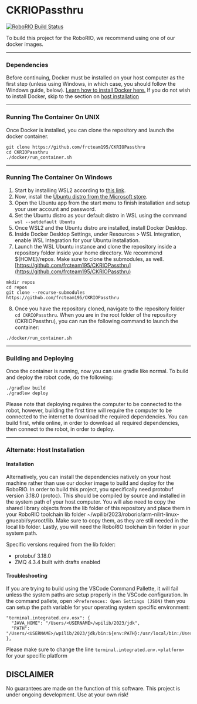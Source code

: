 # CKRIOPassthru

[![RoboRIO Build Status](https://github.com/frcteam195/CKRIOPassthru/actions/workflows/main.yml/badge.svg)](https://github.com/frcteam195/CKRIOPassthru/actions/workflows/main.yml)

To build this project for the RoboRIO, we recommend using one of our docker images.

---

### Dependencies
Before continuing, Docker must be installed on your host computer as the first step (unless using Windows, in which case, you should follow the Windows guide, below). [Learn how to install Docker here.](https://docs.docker.com/engine/install/) If you do not wish to install Docker, skip to the section on [host installation](#alternate)

---

### Running The Container On UNIX
Once Docker is installed, you can clone the repository and launch the docker container.

```
git clone https://github.com/frcteam195/CKRIOPassthru
cd CKRIOPassthru
./docker/run_container.sh
```

---

### Running The Container On Windows
1. Start by installing WSL2 according to [this link](https://docs.microsoft.com/en-us/windows/wsl/install).
2. Now, install the [Ubuntu distro from the Microsoft store](https://www.microsoft.com/en-us/p/ubuntu/9nblggh4msv6?activetab=pivot:overviewtab).
3. Open the Ubuntu app from the start menu to finish installation and setup your user account and password.
4. Set the Ubuntu distro as your default distro in WSL using the command `wsl --setdefault Ubuntu`
5. Once WSL2 and the Ubuntu distro are installed, install Docker Desktop.
6. Inside Docker Desktop Settings, under Resources > WSL Integration, enable WSL Integration for your Ubuntu installation.
7. Launch the WSL Ubuntu instance and clone the repository inside a repository folder inside your home directory. We recommend ${HOME}/repos. Make sure to clone the submodules, as well. [https://github.com/frcteam195/CKRIOPassthru](https://github.com/frcteam195/CKRIOPassthru)
```
mkdir repos
cd repos
git clone --recurse-submodules https://github.com/frcteam195/CKRIOPassthru
```
8. Once you have the repository cloned, navigate to the repository folder `cd CKRIOPassthru`. When you are in the root folder of the repository (CKRIOPassthru), you can run the following command to launch the container:
```
./docker/run_container.sh
```

---

### Building and Deploying

Once the container is running, now you can use gradle like normal. To build and deploy the robot code, do the following:

```
./gradlew build
./gradlew deploy
```

Please note that deploying requires the computer to be connected to the robot, however, building the first time will require the computer to be connected to the internet to download the required dependencies. You can build first, while online, in order to download all required dependencies, then connect to the robot, in order to deploy.

---

### <a name="alternate"></a> Alternate: Host Installation

#### Installation
Alternatively, you can install the dependencies natively on your host machine rather than use our docker image to build and deploy for the RoboRIO. In order to build this project, you specifically need protobuf version 3.18.0 (protoc). This should be compiled by source and installed in the system path of your host computer. You will also need to copy the shared library objects from the lib folder of this repository and place them in your RoboRIO toolchain lib folder ~/wpilib/2023/roborio/arm-nilrt-linux-gnueabi/sysroot/lib. Make sure to copy them, as they are still needed in the local lib folder. Lastly, you will need the RoboRIO toolchain bin folder in your system path. 

Specific versions required from the lib folder:

* protobuf 3.18.0
* ZMQ 4.3.4 built with drafts enabled


#### Troubleshooting
If you are trying to build using the VSCode Command Pallette, it will fail unless the system paths are setup properly in the VSCode configuration. In the command pallete, open `>Preferences: Open Settings (JSON)`
then you can setup the path variable for your operating system specific environment:

```
"terminal.integrated.env.osx": {
  "JAVA_HOME": "/Users/<USERNAME>/wpilib/2023/jdk",
  "PATH": "/Users/<USERNAME>/wpilib/2023/jdk/bin:${env:PATH}:/usr/local/bin:/Users/<USERNAME>/wpilib/2023/roborio/bin"
},
```

Please make sure to change the line `terminal.integrated.env.<platform>` for your specific platform


## DISCLAIMER
No guarantees are made on the function of this software. This project is under ongoing development. Use at your own risk!
